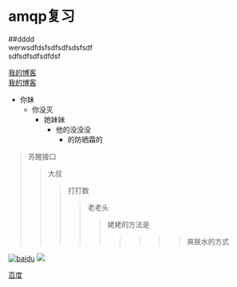 # amqp复习

 ##dddd<br/>werwsdfdsfsdfsdfsdsfsdf<br/>sdfsdfsdfsdfdsf
 
[我的博客](http://blog.csdn.net/guodongxiaren)  
[我的博客](http://blog.csdn.net/guodongxiaren "悬停显示")  

* 你妹
  * 你没灭
    * 她妹妹
      * 他的没没没
        * 的防晒霜的
        
        
> 苏醒接口
>>大叔
>>>打打数
>>>>老老头
>>>>>姥姥的方法是
>>>>>>>>>爽肤水的方式

[baidu]:http://www.baidu.com/img/bdlogo.gif
[![baidu]](http://wwww.baidu.com)
![](https://github.com/guodongxiaren/ImageCache/raw/master/Logo/foryou.gif)  


[百度](baidu.com)
